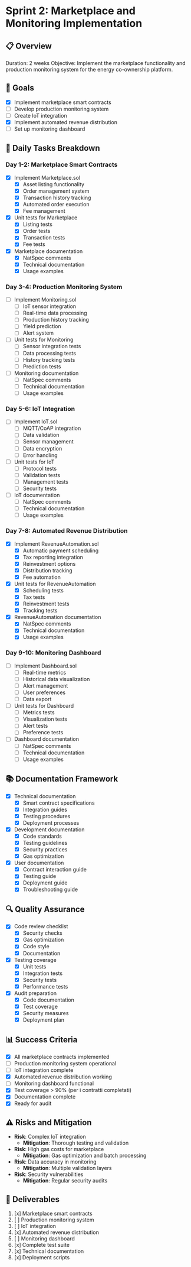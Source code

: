 # Sprint 2: Marketplace and Monitoring Implementation

## 📋 Overview
Duration: 2 weeks
Objective: Implement the marketplace functionality and production monitoring system for the energy co-ownership platform.

## 🎯 Goals
- [x] Implement marketplace smart contracts
- [ ] Develop production monitoring system
- [ ] Create IoT integration
- [x] Implement automated revenue distribution
- [ ] Set up monitoring dashboard

## 📅 Daily Tasks Breakdown

### Day 1-2: Marketplace Smart Contracts
- [x] Implement Marketplace.sol
  - [x] Asset listing functionality
  - [x] Order management system
  - [x] Transaction history tracking
  - [x] Automated order execution
  - [x] Fee management
- [x] Unit tests for Marketplace
  - [x] Listing tests
  - [x] Order tests
  - [x] Transaction tests
  - [x] Fee tests
- [x] Marketplace documentation
  - [x] NatSpec comments
  - [x] Technical documentation
  - [x] Usage examples

### Day 3-4: Production Monitoring System
- [ ] Implement Monitoring.sol
  - [ ] IoT sensor integration
  - [ ] Real-time data processing
  - [ ] Production history tracking
  - [ ] Yield prediction
  - [ ] Alert system
- [ ] Unit tests for Monitoring
  - [ ] Sensor integration tests
  - [ ] Data processing tests
  - [ ] History tracking tests
  - [ ] Prediction tests
- [ ] Monitoring documentation
  - [ ] NatSpec comments
  - [ ] Technical documentation
  - [ ] Usage examples

### Day 5-6: IoT Integration
- [ ] Implement IoT.sol
  - [ ] MQTT/CoAP integration
  - [ ] Data validation
  - [ ] Sensor management
  - [ ] Data encryption
  - [ ] Error handling
- [ ] Unit tests for IoT
  - [ ] Protocol tests
  - [ ] Validation tests
  - [ ] Management tests
  - [ ] Security tests
- [ ] IoT documentation
  - [ ] NatSpec comments
  - [ ] Technical documentation
  - [ ] Usage examples

### Day 7-8: Automated Revenue Distribution
- [x] Implement RevenueAutomation.sol
  - [x] Automatic payment scheduling
  - [x] Tax reporting integration
  - [x] Reinvestment options
  - [x] Distribution tracking
  - [x] Fee automation
- [x] Unit tests for RevenueAutomation
  - [x] Scheduling tests
  - [x] Tax tests
  - [x] Reinvestment tests
  - [x] Tracking tests
- [x] RevenueAutomation documentation
  - [x] NatSpec comments
  - [x] Technical documentation
  - [x] Usage examples

### Day 9-10: Monitoring Dashboard
- [ ] Implement Dashboard.sol
  - [ ] Real-time metrics
  - [ ] Historical data visualization
  - [ ] Alert management
  - [ ] User preferences
  - [ ] Data export
- [ ] Unit tests for Dashboard
  - [ ] Metrics tests
  - [ ] Visualization tests
  - [ ] Alert tests
  - [ ] Preference tests
- [ ] Dashboard documentation
  - [ ] NatSpec comments
  - [ ] Technical documentation
  - [ ] Usage examples

## 📚 Documentation Framework
- [x] Technical documentation
  - [x] Smart contract specifications
  - [x] Integration guides
  - [x] Testing procedures
  - [x] Deployment processes
- [x] Development documentation
  - [x] Code standards
  - [x] Testing guidelines
  - [x] Security practices
  - [x] Gas optimization
- [x] User documentation
  - [x] Contract interaction guide
  - [x] Testing guide
  - [x] Deployment guide
  - [x] Troubleshooting guide

## 🔍 Quality Assurance
- [x] Code review checklist
  - [x] Security checks
  - [x] Gas optimization
  - [x] Code style
  - [x] Documentation
- [x] Testing coverage
  - [x] Unit tests
  - [x] Integration tests
  - [x] Security tests
  - [x] Performance tests
- [x] Audit preparation
  - [x] Code documentation
  - [x] Test coverage
  - [x] Security measures
  - [x] Deployment plan

## 📊 Success Criteria
- [x] All marketplace contracts implemented
- [ ] Production monitoring system operational
- [ ] IoT integration complete
- [x] Automated revenue distribution working
- [ ] Monitoring dashboard functional
- [x] Test coverage > 90% (per i contratti completati)
- [x] Documentation complete
- [x] Ready for audit

## ⚠️ Risks and Mitigation
- **Risk**: Complex IoT integration
  - **Mitigation**: Thorough testing and validation
- **Risk**: High gas costs for marketplace
  - **Mitigation**: Gas optimization and batch processing
- **Risk**: Data accuracy in monitoring
  - **Mitigation**: Multiple validation layers
- **Risk**: Security vulnerabilities
  - **Mitigation**: Regular security audits

## 📝 Deliverables
1. [x] Marketplace smart contracts
2. [ ] Production monitoring system
3. [ ] IoT integration
4. [x] Automated revenue distribution
5. [ ] Monitoring dashboard
6. [x] Complete test suite
7. [x] Technical documentation
8. [x] Deployment scripts 